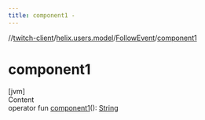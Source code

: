 ```yaml
---
title: component1 -
---
```

//[twitch-client](../../index.md)/[helix.users.model](../index.md)/[FollowEvent](index.md)/[component1](component1.md)



# component1  
[jvm]  
Content  
operator fun [component1](component1.md)(): [String](https://kotlinlang.org/api/latest/jvm/stdlib/kotlin/-string/index.html)  



